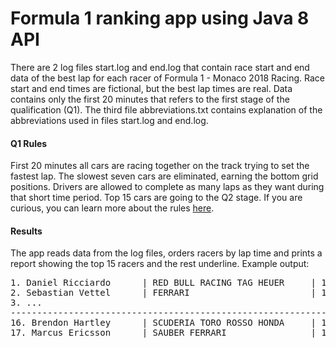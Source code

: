 # Formula 1 ranking app using Java 8 API
There are 2 log files start.log and end.log that contain race start and end data of the best lap for each racer of Formula 1 - Monaco 2018 Racing. Race start and 
end times are fictional, but the best lap times are real. Data contains only the first 20 minutes that refers to the first stage of the qualification (Q1).
The third file abbreviations.txt contains explanation of the abbreviations used in files start.log and end.log.
#### Q1 Rules
First 20 minutes all cars are racing together on the track trying to set the fastest lap. The slowest seven cars are eliminated, earning the bottom grid 
positions. Drivers are allowed to complete as many laps as they want during that short time period. Top 15 cars are going to the Q2 stage. If you are curious, 
you can learn more about the rules [here](https://www.thoughtco.com/developing-saga-of-formula1-qualifying-1347189).
#### Results
The app reads data from the log files, orders racers by lap time and prints a report showing the top 15 racers and the rest underline.
Example output:
<pre>
1. Daniel Ricciardo      | RED BULL RACING TAG HEUER     | 1:12.013
2. Sebastian Vettel      | FERRARI                       | 1:12.415
3. ...
------------------------------------------------------------------------
16. Brendon Hartley      | SCUDERIA TORO ROSSO HONDA     | 1:13.179
17. Marcus Ericsson      | SAUBER FERRARI                | 1:13.265
</pre>
